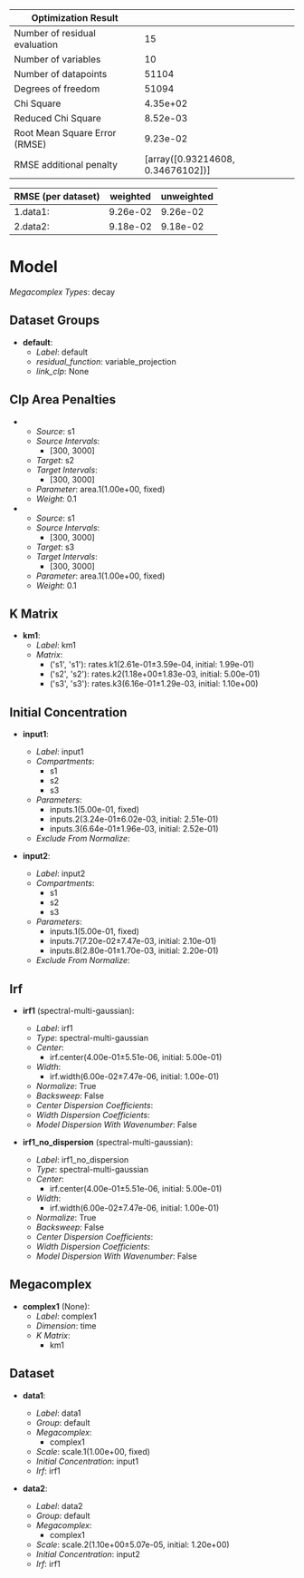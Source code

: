 | Optimization Result           |                                   |
|-------------------------------|-----------------------------------|
| Number of residual evaluation | 15                                |
| Number of variables           | 10                                |
| Number of datapoints          | 51104                             |
| Degrees of freedom            | 51094                             |
| Chi Square                    | 4.35e+02                          |
| Reduced Chi Square            | 8.52e-03                          |
| Root Mean Square Error (RMSE) | 9.23e-02                          |
| RMSE additional penalty       | [array([0.93214608, 0.34676102])] |

| RMSE (per dataset)   |   weighted |   unweighted |
|----------------------|------------|--------------|
| 1.data1:             |   9.26e-02 |     9.26e-02 |
| 2.data2:             |   9.18e-02 |     9.18e-02 |

# Model

_Megacomplex Types_: decay

## Dataset Groups

* **default**:
  * *Label*: default
  * *residual_function*: variable_projection
  * *link_clp*: None

## Clp Area Penalties

* 
    * *Source*: s1
    * *Source Intervals*: 
      * [300, 3000]
    * *Target*: s2
    * *Target Intervals*: 
      * [300, 3000]
    * *Parameter*: area.1(1.00e+00, fixed)
    * *Weight*: 0.1
  
* 
    * *Source*: s1
    * *Source Intervals*: 
      * [300, 3000]
    * *Target*: s3
    * *Target Intervals*: 
      * [300, 3000]
    * *Parameter*: area.1(1.00e+00, fixed)
    * *Weight*: 0.1
  

## K Matrix

* **km1**:
    * *Label*: km1
    * *Matrix*: 
      * ('s1', 's1'): rates.k1(2.61e-01±3.59e-04, initial: 1.99e-01)
      * ('s2', 's2'): rates.k2(1.18e+00±1.83e-03, initial: 5.00e-01)
      * ('s3', 's3'): rates.k3(6.16e-01±1.29e-03, initial: 1.10e+00)
  

## Initial Concentration

* **input1**:
    * *Label*: input1
    * *Compartments*: 
      * s1
      * s2
      * s3
    * *Parameters*: 
      * inputs.1(5.00e-01, fixed)
      * inputs.2(3.24e-01±6.02e-03, initial: 2.51e-01)
      * inputs.3(6.64e-01±1.96e-03, initial: 2.52e-01)
    * *Exclude From Normalize*: 
  
* **input2**:
    * *Label*: input2
    * *Compartments*: 
      * s1
      * s2
      * s3
    * *Parameters*: 
      * inputs.1(5.00e-01, fixed)
      * inputs.7(7.20e-02±7.47e-03, initial: 2.10e-01)
      * inputs.8(2.80e-01±1.70e-03, initial: 2.20e-01)
    * *Exclude From Normalize*: 
  

## Irf

* **irf1** (spectral-multi-gaussian):
    * *Label*: irf1
    * *Type*: spectral-multi-gaussian
    * *Center*: 
      * irf.center(4.00e-01±5.51e-06, initial: 5.00e-01)
    * *Width*: 
      * irf.width(6.00e-02±7.47e-06, initial: 1.00e-01)
    * *Normalize*: True
    * *Backsweep*: False
    * *Center Dispersion Coefficients*: 
    * *Width Dispersion Coefficients*: 
    * *Model Dispersion With Wavenumber*: False
  
* **irf1_no_dispersion** (spectral-multi-gaussian):
    * *Label*: irf1_no_dispersion
    * *Type*: spectral-multi-gaussian
    * *Center*: 
      * irf.center(4.00e-01±5.51e-06, initial: 5.00e-01)
    * *Width*: 
      * irf.width(6.00e-02±7.47e-06, initial: 1.00e-01)
    * *Normalize*: True
    * *Backsweep*: False
    * *Center Dispersion Coefficients*: 
    * *Width Dispersion Coefficients*: 
    * *Model Dispersion With Wavenumber*: False
  

## Megacomplex

* **complex1** (None):
    * *Label*: complex1
    * *Dimension*: time
    * *K Matrix*: 
      * km1
  

## Dataset

* **data1**:
    * *Label*: data1
    * *Group*: default
    * *Megacomplex*: 
      * complex1
    * *Scale*: scale.1(1.00e+00, fixed)
    * *Initial Concentration*: input1
    * *Irf*: irf1
  
* **data2**:
    * *Label*: data2
    * *Group*: default
    * *Megacomplex*: 
      * complex1
    * *Scale*: scale.2(1.10e+00±5.07e-05, initial: 1.20e+00)
    * *Initial Concentration*: input2
    * *Irf*: irf1
  

